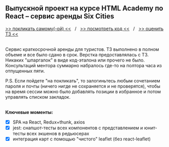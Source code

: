 ## Выпускной проект на курсе HTML Academy по React &ndash; сервис аренды Six Cities
[>> покликать самому(-ой) <<](https://six-cities-by-vaniya-k.netlify.app/)&nbsp;&nbsp;&nbsp;/&nbsp;&nbsp;&nbsp;[>> посмотреть код <<](https://github.com/vaniya-k/1353919-six-cities-3)&nbsp;&nbsp;&nbsp;/&nbsp;&nbsp;&nbsp;[>> оценить ТЗ <<](specs.pdf)

\
Сервис краткосрочной аренды для туристов. ТЗ выполнено в полном объеме и все было сдано в срок. Верстка предоставлялась с ТЗ. Никаких "шпаргалок" в виде код-эталона или прочего не было. Консультаций ментора суммарно набралось где-то на полтора часа из отпущенных пяти.

P.S. Если пойдете "на покликать", то залогиньтесь любым сочетанием пароля и почты (ничего нигде не сохраняется и не проверятся), чтобы на время сессии можно было добавлять позиции в избранное и потом управлять списком закладок. 

\
**Ключевые моменты:**
- [x] SPA на React, Redux+thunk, axios
- [x] jest: снапшот-тесты всех компонентов с представлением и юнит-тесты всех экшенов в редьюсерах 
- [x] интеграция карт с помощью "чистого" leaflet (без react-leaflet)